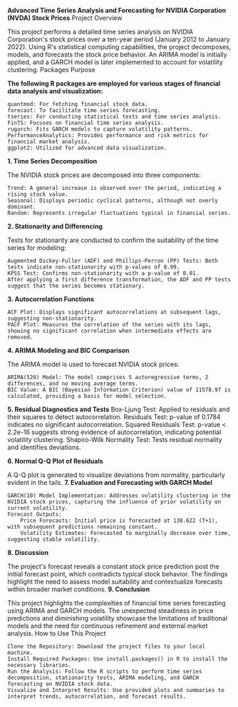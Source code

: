 **Advanced Time Series Analysis and Forecasting for NVIDIA Corporation (NVDA) Stock Prices**
Project Overview

This project performs a detailed time series analysis on NVIDIA Corporation's stock prices over a ten-year period (January 2012 to January 2022). Using R's statistical computing capabilities, the project decomposes, models, and forecasts the stock price behavior. An ARIMA model is initially applied, and a GARCH model is later implemented to account for volatility clustering.
Packages Purpose

**The following R packages are employed for various stages of financial data analysis and visualization:**

    quantmod: For fetching financial stock data.
    forecast: To facilitate time series forecasting.
    tseries: For conducting statistical tests and time series analysis.
    FinTS: Focuses on financial time series analysis.
    rugarch: Fits GARCH models to capture volatility patterns.
    PerformanceAnalytics: Provides performance and risk metrics for financial market analysis.
    ggplot2: Utilized for advanced data visualization.

**1. Time Series Decomposition**

The NVIDIA stock prices are decomposed into three components:

    Trend: A general increase is observed over the period, indicating a rising stock value.
    Seasonal: Displays periodic cyclical patterns, although not overly dominant.
    Random: Represents irregular fluctuations typical in financial series.

**2. Stationarity and Differencing**

Tests for stationarity are conducted to confirm the suitability of the time series for modeling:

    Augmented Dickey-Fuller (ADF) and Phillips-Perron (PP) Tests: Both tests indicate non-stationarity with p-values of 0.99.
    KPSS Test: Confirms non-stationarity with a p-value of 0.01.
    After applying a first difference transformation, the ADF and PP tests suggest that the series becomes stationary.

**3. Autocorrelation Functions**

    ACF Plot: Displays significant autocorrelations at subsequent lags, suggesting non-stationarity.
    PACF Plot: Measures the correlation of the series with its lags, showing no significant correlation when intermediate effects are removed.

**4. ARIMA Modeling and BIC Comparison**

The ARIMA model is used to forecast NVIDIA stock prices:

    ARIMA(520) Model: The model comprises 5 autoregressive terms, 2 differences, and no moving average terms.
    BIC Value: A BIC (Bayesian Information Criterion) value of 11578.97 is calculated, providing a basis for model selection.

**5. Residual Diagnostics and Tests**
    Box-Ljung Test: Applied to residuals and their squares to detect autocorrelation.
        Residuals Test: p-value of 0.1784 indicates no significant autocorrelation.
        Squared Residuals Test: p-value < 2.2e-16 suggests strong evidence of autocorrelation, indicating potential volatility clustering.
    Shapiro-Wilk Normality Test: Tests residual normality and identifies deviations.

**6. Normal Q-Q Plot of Residuals**

A Q-Q plot is generated to visualize deviations from normality, particularly evident in the tails.
**7. Evaluation and Forecasting with GARCH Model**

    GARCH(10) Model Implementation: Addresses volatility clustering in the NVIDIA stock prices, capturing the influence of prior volatility on current volatility.
    Forecast Outputs:
        Price Forecasts: Initial price is forecasted at 138.622 (T+1), with subsequent predictions remaining constant.
        Volatility Estimates: Forecasted to marginally decrease over time, suggesting stable volatility.

**8. Discussion**

The project's forecast reveals a constant stock price prediction post the initial forecast point, which contradicts typical stock behavior. The findings highlight the need to assess model suitability and contextualize forecasts within broader market conditions.
**9. Conclusion**

This project highlights the complexities of financial time series forecasting using ARIMA and GARCH models. The unexpected steadiness in price predictions and diminishing volatility showcase the limitations of traditional models and the need for continuous refinement and external market analysis.
How to Use This Project

    Clone the Repository: Download the project files to your local machine.
    Install Required Packages: Use install.packages() in R to install the necessary libraries.
    Run the Analysis: Follow the R scripts to perform time series decomposition, stationarity tests, ARIMA modeling, and GARCH forecasting on NVIDIA stock data.
    Visualize and Interpret Results: Use provided plots and summaries to interpret trends, autocorrelation, and forecast results.
